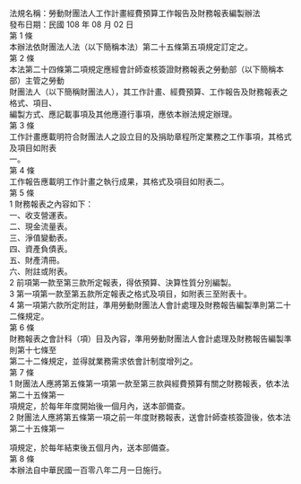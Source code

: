 法規名稱：勞動財團法人工作計畫經費預算工作報告及財務報表編製辦法  
發布日期：民國 108 年 08 月 02 日  
第 1 條  
本辦法依財團法人法（以下簡稱本法）第二十五條第五項規定訂定之。  
第 2 條  
本法第二十四條第二項規定應經會計師查核簽證財務報表之勞動部（以下簡稱本部）主管之勞動  
財團法人（以下簡稱財團法人），其工作計畫、經費預算、工作報告及財務報表之格式、項目、  
編製方式、應記載事項及其他應遵行事項，應依本辦法規定辦理。  
第 3 條  
工作計畫應載明符合財團法人之設立目的及捐助章程所定業務之工作事項，其格式及項目如附表  
一。  
第 4 條  
工作報告應載明工作計畫之執行成果，其格式及項目如附表二。  
第 5 條  
1 財務報表之內容如下：  
一、收支營運表。  
二、現金流量表。  
三、淨值變動表。  
四、資產負債表。  
五、財產清冊。  
六、附註或附表。  
2 前項第一款至第三款所定報表，得依預算、決算性質分別編製。  
3 第一項第一款至第五款所定報表之格式及項目，如附表三至附表十。  
4 第一項第六款所定附註，準用勞動財團法人會計處理及財務報告編製準則第二十二條規定。  
第 6 條  
財務報表之會計科（項）目及內容，準用勞動財團法人會計處理及財務報告編製準則第十七條至  
第二十二條規定，並得就業務需求依會計制度增列之。  
第 7 條  
1 財團法人應將第五條第一項第一款至第三款與經費預算有關之財務報表，依本法第二十五條第一  
項規定，於每年年度開始後一個月內，送本部備查。  
2 財團法人應將第五條第一項之前一年度財務報表，送會計師查核簽證後，依本法第二十五條第一  


項規定，於每年結束後五個月內，送本部備查。  
第 8 條  
本辦法自中華民國一百零八年二月一日施行。  


